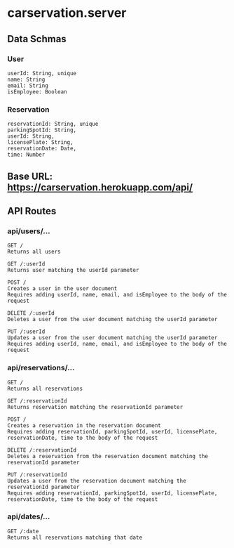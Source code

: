 # carservation.server

## Data Schmas
### User
```
userId: String, unique
name: String
email: String
isEmployee: Boolean
```

### Reservation
```
reservationId: String, unique
parkingSpotId: String,
userId: String,
licensePlate: String,
reservationDate: Date,
time: Number
```

## Base URL: https://carservation.herokuapp.com/api/
## API Routes
### api/users/...
```
GET /
Returns all users

GET /:userId
Returns user matching the userId parameter

POST /
Creates a user in the user document
Requires adding userId, name, email, and isEmployee to the body of the request

DELETE /:userId
Deletes a user from the user document matching the userId parameter

PUT /:userId
Updates a user from the user document matching the userId parameter
Requires adding userId, name, email, and isEmployee to the body of the request
```
### api/reservations/...
```
GET /
Returns all reservations

GET /:reservationId
Returns reservation matching the reservationId parameter

POST /
Creates a reservation in the reservation document
Requires adding reservationId, parkingSpotId, userId, licensePlate, reservationDate, time to the body of the request

DELETE /:reservationId
Deletes a reservation from the reservation document matching the reservationId parameter

PUT /:reservationId
Updates a user from the reservation document matching the reservationId parameter
Requires adding reservationId, parkingSpotId, userId, licensePlate, reservationDate, time to the body of the request
```
### api/dates/...
```
GET /:date
Returns all reservations matching that date
```
